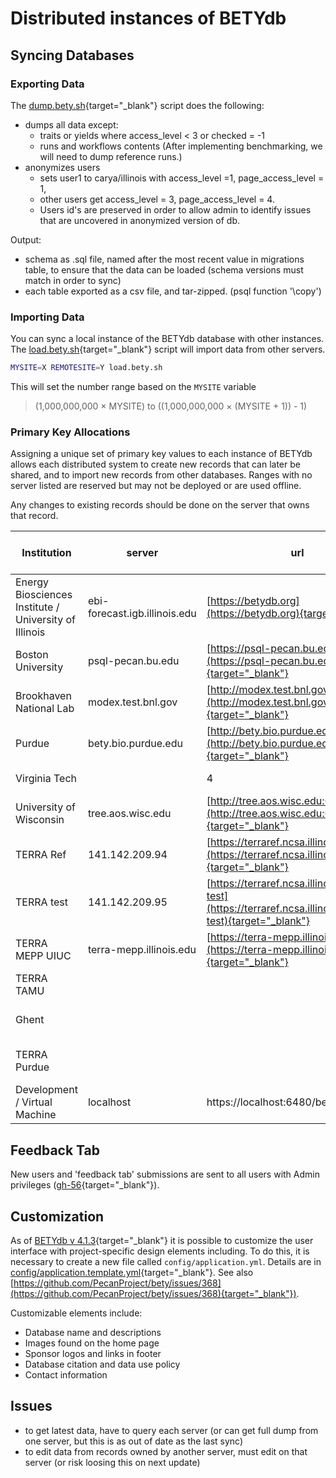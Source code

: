 # Distributed instances of BETYdb

## Syncing Databases

### Exporting Data

The
[dump.bety.sh](https://github.com/PecanProject/pecan/blob/master/scripts/dump.bety.sh){target="_blank"}
script does the following:

* dumps all data except:
    * traits or yields where access_level < 3 or checked = -1
    * runs and workflows contents (After implementing benchmarking, we will need to dump reference runs.) 
* anonymizes users
    * sets user1 to carya/illinois with access_level =1, page_access_level = 1, 
    * other users get access_level = 3, page_access_level = 4. 
    * Users id's are preserved in order to allow admin to identify issues that are uncovered in anonymized version of db.

Output: 

* schema as .sql file, named after the most recent value in migrations table, to ensure that the data can be loaded (schema versions must match in order to sync)
* each table exported as a csv file, and tar-zipped. (psql function '\copy')

### Importing Data

You can sync a local instance of the BETYdb database with other instances. The
[load.bety.sh](https://github.com/PecanProject/pecan/blob/master/scripts/load.bety.sh){target="_blank"}
script will import data from other servers.

```sh
MYSITE=X REMOTESITE=Y load.bety.sh
```

This will set the number range based on the `MYSITE` variable

> (1,000,000,000 × MYSITE) to ((1,000,000,000 × (MYSITE + 1)) - 1)


### Primary Key Allocations

Assigning a unique set of primary key values to each instance of BETYdb allows each distributed system to create new records that can later be shared, and to import new records from other databases. Ranges with no server listed are reserved but may not be deployed or are used offline.

Any changes to existing records should be done on the server that owns that record.

|Institution | server | url | id | allocated primary key values| 
|---|---|---|---|---|
| Energy Biosciences Institute / University of Illinois|ebi-forecast.igb.illinois.edu| [https://betydb.org](https://betydb.org){target="_blank"}| 0 | 1-1,000,000,000|
| Boston University| psql-pecan.bu.edu |[https://psql-pecan.bu.edu/bety](https://psql-pecan.bu.edu/bety){target="_blank"} | 1 | 1,000,000,001-2,000,000,000|
| Brookhaven National Lab|modex.test.bnl.gov|[http://modex.test.bnl.gov/bety](http://modex.test.bnl.gov/bety){target="_blank"}|  2 | 2,000,000,001-3,000,000,000|
| Purdue| bety.bio.purdue.edu | [http://bety.bio.purdue.edu/](http://bety.bio.purdue.edu/){target="_blank"} | 3 | 3,000,000,001-4,000,000,000|
| Virginia Tech  | | 4 | 4,000,000,001-5,000,000,000|
| University of Wisconsin | tree.aos.wisc.edu | [http://tree.aos.wisc.edu:6480/bety](http://tree.aos.wisc.edu:6480/bety){target="_blank"} | 5 | 5,000,000,001-6,000,000,000|
| TERRA Ref | 141.142.209.94  | [https://terraref.ncsa.illinois.edu/bety](https://terraref.ncsa.illinois.edu/bety){target="_blank"} | 6 | 6,000,000,001-7,000,000,000|
| TERRA test | 141.142.209.95 | [https://terraref.ncsa.illinois.edu/bety-test](https://terraref.ncsa.illinois.edu/bety-test){target="_blank"}  | 7 | 7,000,000,001-8,000,000,000|
| TERRA MEPP UIUC | terra-mepp.illinois.edu | [https://terra-mepp.illinois.edu/bety](https://terra-mepp.illinois.edu/bety){target="_blank"} | 8 | 8,000,000,001-9,000,000,000|
| TERRA TAMU |  |  | 9 | 9,000,000,001-10,000,000,000|
| Ghent      |  |  | 10 | 10,000,000,001 - 11,000,000,000|
|TERRA Purdue | | | 11 | 11,000,000,001 - 12,000,000,000| 
| Development / Virtual Machine |localhost| https://localhost:6480/bety | 99 | 99,000,000,000-a zillion|

## Feedback Tab

New users and 'feedback tab' submissions are sent to all users with Admin privileges ([gh-56](https://github.com/PecanProject/bety/issues/){target="_blank"}).
 
## Customization


As of [BETYdb v
4.1.3](https://github.com/PecanProject/bety/releases/tag/betydb_4.13){target="_blank"}
it is possible to customize the user interface with project-specific design
elements including. To do this, it is necessary to create a new file called
`config/application.yml`. Details are in
[config/application.template.yml](https://github.com/PecanProject/bety/blob/master/config/application.yml.template){target="_blank"}. See
also
[https://github.com/PecanProject/bety/issues/368](https://github.com/PecanProject/bety/issues/368){target="_blank"}).

Customizable elements include:

* Database name and descriptions
* Images found on the home page
* Sponsor logos and links in footer
* Database citation and data use policy
* Contact information

## Issues

* to get latest data, have to query each server (or can get full dump from one server, but this is as out of date as the last sync)
* to edit data from records owned by another server, must edit on that server (or risk loosing this on next update)


